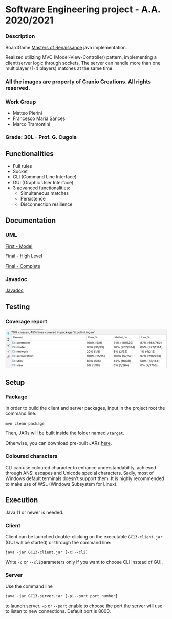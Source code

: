 # Software Engineering project - A.A. 2020/2021

### Description
BoardGame [Masters of Renaissance](http://www.craniocreations.it/prodotto/masters-of-renaissance/) java implementation.  

Realized utilizing MVC (Model-View-Controller) pattern, implementing a client/server logic through sockets. The server can handle more than one multiplayer (1-4 players) matches at the same time.

### All the images are property of Cranio Creations. All rights reserved.

### Work Group
- Matteo Pierini
- Francesco Maria Sances
- Marco Tramontini

### Grade: 30L - Prof. G. Cugola

## Functionalities
- Full rules
- Socket
- CLI (Command Line Interface)
- GUI (Graphic User Interface)
- 3 advanced functionalities:
    - Simultaneous matches
    - Persistence
    - Disconnection resilience


## Documentation

### UML

[First - Model](https://github.com/francescosances/ing-sw-2021-pierini-sances-tramontini/tree/master/deliverables/uml/FirstModelUML.pdf)

[Final - High Level](https://github.com/francescosances/ing-sw-2021-pierini-sances-tramontini/tree/master/deliverables/uml/HighLevel_FinalUML.pdf)

[Final - Complete](https://github.com/francescosances/ing-sw-2021-pierini-sances-tramontini/tree/master/deliverables/uml/generated)

### Javadoc

[Javadoc](https://github.com/francescosances/ing-sw-2021-pierini-sances-tramontini/tree/master/deliverables/javadoc)

## Testing

### Coverage report
![Coverage report](https://github.com/francescosances/ing-sw-2021-pierini-sances-tramontini/blob/master/deliverables/coverage/coverage_report.png?raw=true)


## Setup
### Package
In order to build the client and server packages, input in the project root the command line.
```
mvn clean package
```
Then, JARs will be built inside the folder named ```/target```.  
  
Otherwise, you can download pre-built JARs [here](https://github.com/francescosances/ing-sw-2021-pierini-sances-tramontini/tree/master/deliverables/jars).

### Coloured characters
CLI can use coloured character to enhance understandability, achieved through ANSI escapes and Unicode special characters.
Sadly, most of Windows default terminals doesn't support them. 
It is highly recommended to make use of WSL (Windows Subsystem for Linux).   

## Execution
Java 11 or newer is needed.

### Client
Client can be launched double-clicking on the executable ```GC13-client.jar``` (GUI will be started) or through the command line:
```
java -jar GC13-client.jar [-c|--cli]
```
Write ```-c``` or ```--cli```parameters only if you want to choose CLI instead of GUI.

### Server
Use the command line
```
java -jar GC13-server.jar [-p|--port port_number]
```
to launch server.
```-p``` or ```--port``` enable to choose the port the server will use to listen to new connections. Default port is 8000.
